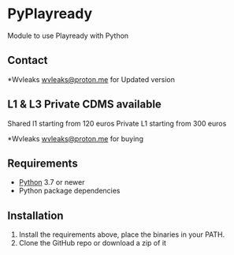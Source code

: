 # PyPlayready
 Module to use Playready with Python
## Contact

*Wvleaks <wvleaks@proton.me> for Updated version

## L1 & L3 Private CDMS available 
Shared l1 starting from 120 euros
Private L1 starting from 300 euros

*Wvleaks <wvleaks@proton.me> for buying
## Requirements

* [Python](https://python.org/) 3.7 or newer
* Python package dependencies

## Installation

1. Install the requirements above, place the binaries in your PATH.
2. Clone the GitHub repo or download a zip of it
